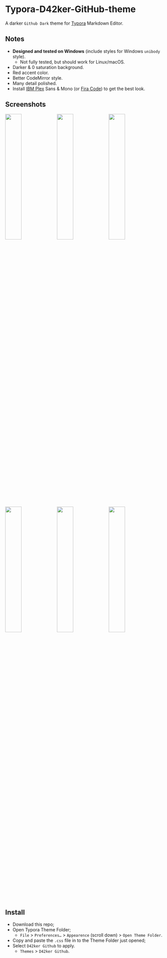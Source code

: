 # Typora-D42ker-GitHub-theme
A darker `Github Dark` theme for [Typora](https://typora.io/) Markdown Editor.

## Notes
- **Designed and tested on Windows** (include styles for Windows `unibody` style). 
    - Not fully tested, but should work for Linux/macOS.
- Darker & 0 saturation background.
- Red accent color.
- Better CodeMirror style.
- Many detail polished.
- Install [IBM Plex](https://www.ibm.com/plex/) Sans & Mono (or [Fira Code](https://github.com/tonsky/FiraCode)) to get the best look.

## Screenshots

<p float="left">
  <img src="https://user-images.githubusercontent.com/58762081/170789940-8e85c65f-bf0e-4c47-8c51-0792d136af41.png" width="32%" />
  <img src="https://user-images.githubusercontent.com/58762081/170790028-8007b752-4cb8-4e8a-9587-7cf596ef3883.png" width="32%" /> 
  <img src="https://user-images.githubusercontent.com/58762081/170790158-60ead1d2-255b-4b9c-b1f3-7ccdb5404223.png" width="32%" />
  <img src="https://user-images.githubusercontent.com/58762081/170790234-a9dce3e7-79c0-4329-9c10-831dfab33e51.png" width="32%" />
  <img src="https://user-images.githubusercontent.com/58762081/170790336-378a31ed-d19e-4082-ae69-42ce9b0bdfe3.png" width="32%" />
  <img src="https://user-images.githubusercontent.com/58762081/170790427-19d88ad3-1a71-4e67-a8b6-4e9ce0abaafa.png" width="32%" />
</p>

## Install

- Download this repo;
- Open Typora Theme Folder;
  - `File` > `Preferences…` > `Appearence` (scroll down) > `Open Theme Folder`.
- Copy and paste the `.css` file in to the Theme Folder just opened;
- Select `D42ker Github` to apply.
  - `Themes` > `D42ker Github`. 
